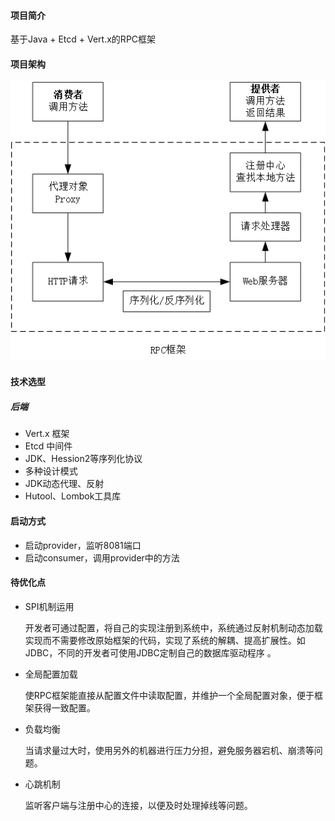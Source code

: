 #### 项目简介

基于Java + Etcd + Vert.x的RPC框架 

#### 项目架构

![1](https://github.com/wutXuan/rpc/blob/master/项目架构.png)


#### 技术选型

##### 后端

- Vert.x 框架
- Etcd 中间件
- JDK、Hession2等序列化协议
- 多种设计模式
- JDK动态代理、反射
- Hutool、Lombok工具库

#### 启动方式

- 启动provider，监听8081端口
- 启动consumer，调用provider中的方法

#### 待优化点

- SPI机制运用

  开发者可通过配置，将自己的实现注册到系统中，系统通过反射机制动态加载实现而不需要修改原始框架的代码，实现了系统的解耦、提高扩展性。如JDBC，不同的开发者可使用JDBC定制自己的数据库驱动程序 。

- 全局配置加载

  使RPC框架能直接从配置文件中读取配置，并维护一个全局配置对象，便于框架获得一致配置。

- 负载均衡

  当请求量过大时，使用另外的机器进行压力分担，避免服务器宕机、崩溃等问题。

- 心跳机制

  监听客户端与注册中心的连接，以便及时处理掉线等问题。